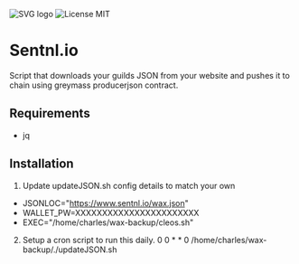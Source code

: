 
![SVG logo](https://www.sentnl.io/sentnl.svg)
          ![License MIT](https://img.shields.io/badge/license-MIT-blue.svg)

# Sentnl.io  

Script that downloads your guilds JSON from your website and pushes it to chain using greymass producerjson contract.

## Requirements 

- jq 


## Installation

1. Update updateJSON.sh config details to match your own
 - JSONLOC="https://www.sentnl.io/wax.json"
 - WALLET_PW=XXXXXXXXXXXXXXXXXXXXXXX
 - EXEC="/home/charles/wax-backup/cleos.sh" 

2. Setup a cron script to run this daily.
0 0 * * 0 /home/charles/wax-backup/./updateJSON.sh
